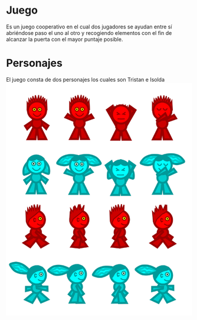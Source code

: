 # Juego
Es un juego cooperativo en el cual dos jugadores se ayudan entre sí abriéndose paso el uno al otro y recogiendo elementos con el fin de alcanzar la puerta con el mayor puntaje posible.



# Personajes
El juego consta de dos personajes los cuales son Tristan e Isolda 
![Estructura](https://github.com/nicolaslopez99/Juego/blob/master/Sprites_Juego.png)

